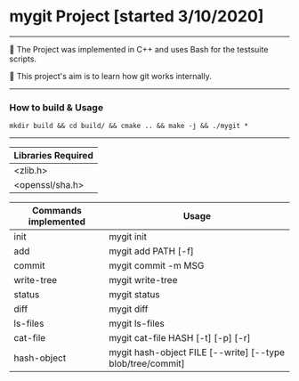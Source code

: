 # mygit Project [started 3/10/2020]

---

:pushpin: The Project was implemented in C++ and uses Bash for the testsuite scripts.

:pushpin: This project's aim is to learn how git works internally.

---
### How to build & Usage

    mkdir build && cd build/ && cmake .. && make -j && ./mygit *

---

| Libraries Required        | 
| -----------------         |
| <zlib.h>                  | 
| <openssl/sha.h>           |

| Commands implemented      | Usage                 |
|---------------------------|-----------------------|
| init                      | mygit init            |
| add                       | mygit add PATH [-f]   |
| commit                    | mygit commit -m MSG   |
| write-tree                | mygit write-tree      |
| status                    | mygit status          |
| diff                      | mygit diff            |
| ls-files                  | mygit ls-files        |
| cat-file                  | mygit cat-file HASH [-t] [-p] [-r] |
| hash-object               | mygit hash-object FILE [--write] [--type blob/tree/commit]|